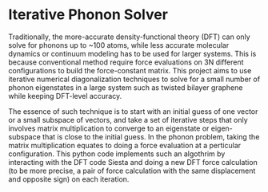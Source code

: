 # Iterative Phonon Solver
Traditionally, the more-accurate density-functional theory (DFT) can only solve for phonons up to ~100 atoms, while less accurate molecular dynamics or continuum modeling has to be used for larger systems. This is because conventional method require force evaluations on 3N different configurations to build the force-constant matrix. This project aims to use iterative numerical diagonalization techniques to solve for a small number of phonon eigenstates in a large system such as twisted bilayer graphene while keeping DFT-level accuracy. 

The essence of such technique is to start with an initial guess of one vector or a small subspace of vectors, and take a set of iterative steps that only involves matrix multiplication to converge to an eigenstate or eigen-subspace that is close to the initial guess. In the phonon problem, taking the matrix multiplication equates to doing a force evaluation at a perticular configuration. This python code implements such an algothrim by interacting with the DFT code Siesta and doing a new DFT force calculation (to be more precise, a pair of force calculation with the same displacement and opposite sign) on each iteration. 
